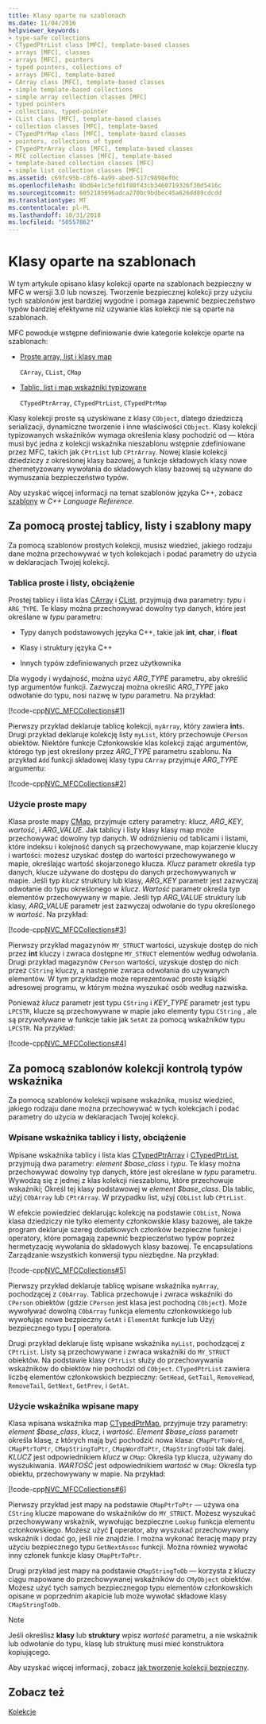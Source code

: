 ```yaml
---
title: Klasy oparte na szablonach
ms.date: 11/04/2016
helpviewer_keywords:
- type-safe collections
- CTypedPtrList class [MFC], template-based classes
- arrays [MFC], classes
- arrays [MFC], pointers
- typed pointers, collections of
- arrays [MFC], template-based
- CArray class [MFC], template-based classes
- simple template-based collections
- simple array collection classes [MFC]
- typed pointers
- collections, typed-pointer
- CList class [MFC], template-based classes
- collection classes [MFC], template-based
- CTypedPtrMap class [MFC], template-based classes
- pointers, collections of typed
- CTypedPtrArray class [MFC], template-based classes
- MFC collection classes [MFC], template-based
- template-based collection classes [MFC]
- simple list collection classes [MFC]
ms.assetid: c69fc95b-c8f6-4a99-abed-517c9898ef0c
ms.openlocfilehash: 8bd64e1c5efd1f80f43cb3460719326f30d5416c
ms.sourcegitcommit: 6052185696adca270bc9bdbec45a626dd89cdcdd
ms.translationtype: MT
ms.contentlocale: pl-PL
ms.lasthandoff: 10/31/2018
ms.locfileid: "50557862"
---
```

# <a name="template-based-classes"></a>Klasy oparte na szablonach

W tym artykule opisano klasy kolekcji oparte na szablonach bezpieczny w MFC w wersji 3.0 lub nowszej. Tworzenie bezpiecznej kolekcji przy użyciu tych szablonów jest bardziej wygodne i pomaga zapewnić bezpieczeństwo typów bardziej efektywne niż używanie klas kolekcji nie są oparte na szablonach.

MFC powoduje wstępne definiowanie dwie kategorie kolekcje oparte na szablonach:

- [Proste array, list i klasy map](#_core_using_simple_array.2c_.list.2c_.and_map_templates)

   `CArray`, `CList`, `CMap`

- [Tablic, list i map wskaźniki typizowane](#_core_using_typed.2d.pointer_collection_templates)

   `CTypedPtrArray`, `CTypedPtrList`, `CTypedPtrMap`

Klasy kolekcji proste są uzyskiwane z klasy `CObject`, dlatego dziedziczą serializacji, dynamiczne tworzenie i inne właściwości `CObject`. Klasy kolekcji typizowanych wskaźników wymaga określenia klasy pochodzić od — która musi być jedna z kolekcji wskaźnika nieszablonu wstępnie zdefiniowane przez MFC, takich jak `CPtrList` lub `CPtrArray`. Nowej klasie kolekcji dziedziczy z określonej klasy bazowej, a funkcje składowych klasy nowe zhermetyzowany wywołania do składowych klasy bazowej są używane do wymuszania bezpieczeństwo typów.

Aby uzyskać więcej informacji na temat szablonów języka C++, zobacz [szablony](../cpp/templates-cpp.md) w *C++ Language Reference*.

##  <a name="_core_using_simple_array.2c_.list.2c_.and_map_templates"></a> Za pomocą prostej tablicy, listy i szablony mapy

Za pomocą szablonów prostych kolekcji, musisz wiedzieć, jakiego rodzaju dane można przechowywać w tych kolekcjach i podać parametry do użycia w deklaracjach Twojej kolekcji.

###  <a name="_core_simple_array_and_list_usage"></a> Tablica proste i listy, obciążenie

Prostej tablicy i lista klas [CArray](../mfc/reference/carray-class.md) i [CList](../mfc/reference/clist-class.md), przyjmują dwa parametry: *typu* i `ARG_TYPE`. Te klasy można przechowywać dowolny typ danych, które jest określane w *typu* parametru:

- Typy danych podstawowych języka C++, takie jak **int**, **char**, i **float**

- Klasy i struktury języka C++

- Innych typów zdefiniowanych przez użytkownika

Dla wygody i wydajność, można użyć *ARG_TYPE* parametru, aby określić typ argumentów funkcji. Zazwyczaj można określić *ARG_TYPE* jako odwołanie do typu, nosi nazwę w *typu* parametru. Na przykład:

[!code-cpp[NVC_MFCCollections#1](../mfc/codesnippet/cpp/template-based-classes_1.cpp)]

Pierwszy przykład deklaruje tablicę kolekcji, `myArray`, który zawiera **int**s. Drugi przykład deklaruje kolekcję listy `myList`, który przechowuje `CPerson` obiektów. Niektóre funkcje Członkowskie klas kolekcji zająć argumentów, którego typ jest określony przez *ARG_TYPE* parametru szablonu. Na przykład `Add` funkcji składowej klasy typu `CArray` przyjmuje *ARG_TYPE* argumentu:

[!code-cpp[NVC_MFCCollections#2](../mfc/codesnippet/cpp/template-based-classes_2.cpp)]

###  <a name="_core_simple_map_usage"></a> Użycie proste mapy

Klasa proste mapy [CMap](../mfc/reference/cmap-class.md), przyjmuje cztery parametry: *klucz*, *ARG_KEY*, *wartość*, i *ARG_VALUE*. Jak tablicy i listy klasy klasy map może przechowywać dowolny typ danych. W odróżnieniu od tablicami i listami, które indeksu i kolejność danych są przechowywane, map kojarzenie kluczy i wartości: możesz uzyskać dostęp do wartości przechowywanego w mapie, określając wartość skojarzonego klucza. *Klucz* parametr określa typ danych, klucze używane do dostępu do danych przechowywanych w mapie. Jeśli typ *klucz* struktury lub klasy, *ARG_KEY* parametr jest zazwyczaj odwołanie do typu określonego w *klucz*. *Wartość* parametr określa typ elementów przechowywany w mapie. Jeśli typ *ARG_VALUE* struktury lub klasy, *ARG_VALUE* parametr jest zazwyczaj odwołanie do typu określonego w *wartość*. Na przykład:

[!code-cpp[NVC_MFCCollections#3](../mfc/codesnippet/cpp/template-based-classes_3.cpp)]

Pierwszy przykład magazynów `MY_STRUCT` wartości, uzyskuje dostęp do nich przez **int** kluczy i zwraca dostępne `MY_STRUCT` elementów według odwołania. Drugi przykład magazynów `CPerson` wartości, uzyskuje dostęp do nich przez `CString` kluczy, a następnie zwraca odwołania do używanych elementów. W tym przykładzie może reprezentować proste książki adresowej programu, w którym można wyszukać osób według nazwiska.

Ponieważ *klucz* parametr jest typu `CString` i *KEY_TYPE* parametr jest typu `LPCSTR`, klucze są przechowywane w mapie jako elementy typu `CString` , ale są przywoływane w funkcje takie jak `SetAt` za pomocą wskaźników typu `LPCSTR`. Na przykład:

[!code-cpp[NVC_MFCCollections#4](../mfc/codesnippet/cpp/template-based-classes_4.cpp)]

##  <a name="_core_using_typed.2d.pointer_collection_templates"></a> Za pomocą szablonów kolekcji kontrolą typów wskaźnika

Za pomocą szablonów kolekcji wpisane wskaźnika, musisz wiedzieć, jakiego rodzaju dane można przechowywać w tych kolekcjach i podać parametry do użycia w deklaracjach Twojej kolekcji.

###  <a name="_core_typed.2d.pointer_array_and_list_usage"></a> Wpisane wskaźnika tablicy i listy, obciążenie

Wpisane wskaźnika tablicy i lista klas [CTypedPtrArray](../mfc/reference/ctypedptrarray-class.md) i [CTypedPtrList](../mfc/reference/ctypedptrlist-class.md), przyjmują dwa parametry: *element $base_class* i *typu*. Te klasy można przechowywać dowolny typ danych, które jest określane w *typu* parametru. Wywodzą się z jednej z klas kolekcji nieszablonu, które przechowuje wskaźniki; Określ tej klasy podstawowej w *element $base_class*. Dla tablic, użyj `CObArray` lub `CPtrArray`. W przypadku list, użyj `CObList` lub `CPtrList`.

W efekcie powiedzieć deklarując kolekcję na podstawie `CObList`, Nowa klasa dziedziczy nie tylko elementy członkowskie klasy bazowej, ale także program deklaruje szereg dodatkowych członków bezpieczne funkcje i operatory, które pomagają zapewnić bezpieczeństwo typów poprzez hermetyzację wywołania do składowych klasy bazowej. Te encapsulations Zarządzanie wszystkich konwersji typu niezbędne. Na przykład:

[!code-cpp[NVC_MFCCollections#5](../mfc/codesnippet/cpp/template-based-classes_5.cpp)]

Pierwszy przykład deklaruje tablicę wpisane wskaźnika `myArray`, pochodzącej z `CObArray`. Tablica przechowuje i zwraca wskaźniki do `CPerson` obiektów (gdzie `CPerson` jest klasa jest pochodną `CObject`). Może wywoływać dowolną `CObArray` funkcja elementu członkowskiego lub wywołując nowe bezpieczny `GetAt` i `ElementAt` funkcje lub Użyj bezpiecznego typu **[** operatora.

Drugi przykład deklaruje listę wpisane wskaźnika `myList`, pochodzącej z `CPtrList`. Listy są przechowywane i zwraca wskaźniki do `MY_STRUCT` obiektów. Na podstawie klasy `CPtrList` służy do przechowywania wskaźników do obiektów nie pochodzi od `CObject`. `CTypedPtrList` zawiera liczbę elementów członkowskich bezpieczny: `GetHead`, `GetTail`, `RemoveHead`, `RemoveTail`, `GetNext`, `GetPrev`, i `GetAt`.

###  <a name="_core_typed.2d.pointer_map_usage"></a> Użycie wskaźnika wpisane mapy

Klasa wpisana wskaźnika map [CTypedPtrMap](../mfc/reference/ctypedptrmap-class.md), przyjmuje trzy parametry: *element $base_class*, *klucz*, i *wartość*. *Element $base_class* parametr określa klasę, z których mają być pochodzić nowa klasa: `CMapPtrToWord`, `CMapPtrToPtr`, `CMapStringToPtr`, `CMapWordToPtr`, `CMapStringToOb`i tak dalej. *KLUCZ* jest odpowiednikiem *klucz* w `CMap`: Określa typ klucza, używany do wyszukiwania. *WARTOŚĆ* jest odpowiednikiem *wartość* w `CMap`: Określa typ obiektu, przechowywany w mapie. Na przykład:

[!code-cpp[NVC_MFCCollections#6](../mfc/codesnippet/cpp/template-based-classes_6.cpp)]

Pierwszy przykład jest mapy na podstawie `CMapPtrToPtr` — używa ona `CString` klucze mapowane do wskaźników do `MY_STRUCT`. Możesz wyszukać przechowywany wskaźnik, wywołując bezpieczne `Lookup` funkcja elementu członkowskiego. Możesz użyć **[** operator, aby wyszukać przechowywany wskaźnik i dodać go, jeśli nie znajdzie. I można wykonać iterację mapy przy użyciu bezpiecznego typu `GetNextAssoc` funkcji. Można również wywołać inny członek funkcje klasy `CMapPtrToPtr`.

Drugi przykład jest mapy na podstawie `CMapStringToOb` — korzysta z kluczy ciągu mapowane do przechowywanej wskaźników do `CMyObject` obiektów. Możesz użyć tych samych bezpiecznegop typu elementów członkowskich opisane w poprzednim akapicie lub może wywołać składowe klasy `CMapStringToOb`.

> [!NOTE]
>  Jeśli określisz **klasy** lub **struktury** wpisz *wartość* parametru, a nie wskaźnik lub odwołanie do typu, klasę lub strukturę musi mieć konstruktora kopiującego.

Aby uzyskać więcej informacji, zobacz [jak tworzenie kolekcji bezpieczny](../mfc/how-to-make-a-type-safe-collection.md).

## <a name="see-also"></a>Zobacz też

[Kolekcje](../mfc/collections.md)

